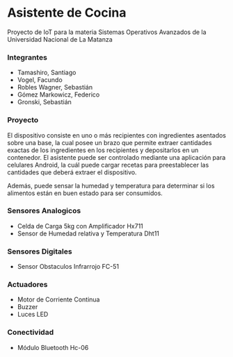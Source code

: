 # Asistente de Cocina
Proyecto de IoT para la materia Sistemas Operativos Avanzados de la Universidad Nacional de La Matanza

### Integrantes
- Tamashiro, Santiago
- Vogel, Facundo
- Robles Wagner, Sebastián 
- Gómez Markowicz, Federico
- Gronski, Sebastián 

### Proyecto
El dispositivo consiste en uno o más recipientes con ingredientes asentados sobre una base, la cual posee un brazo que permite extraer cantidades exactas de los ingredientes en los recipientes y depositarlos en un contenedor. El asistente puede ser controlado mediante una aplicación para celulares Android, la cuál puede cargar recetas para preestablecer las cantidades que deberá extraer el dispositivo.

Además, puede sensar la humedad y temperatura para determinar si los alimentos están en buen estado para ser consumidos.

### Sensores Analogicos
- Celda de Carga 5kg con Amplificador Hx711
- Sensor de Humedad relativa y Temperatura Dht11

### Sensores Digitales
- Sensor Obstaculos Infrarrojo FC-51

### Actuadores
- Motor de Corriente Continua
- Buzzer
- Luces LED

### Conectividad
 - Módulo Bluetooth Hc-06

